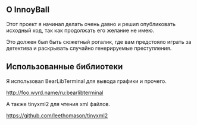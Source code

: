 ## О InnoyBall

Этот проект я начинал делать очень давно и решил опубликовать исходный код, так как продолжать его желание не имею.

Это должен был быть сюжетный рогалик, где вам предстояло играть за детектива и раскрывать случайно генерируемые преступления.

## Использованные библиотеки

Я использовал BearLibTerminal для вывода графики и прочего.

http://foo.wyrd.name/ru:bearlibterminal

А также tinyxml2 для чтения xml файлов.

https://github.com/leethomason/tinyxml2

